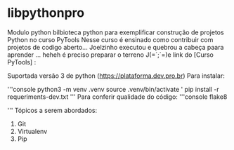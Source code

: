 # libpythonpro
Modulo python bilbioteca python para exemplificar construção de projetos Python no curso PyTools
Nesse curso é ensinado como contribuir com projetos de codigo aberto... 
Joelzinho executou e quebrou a cabeça paara aprender ... heheh é preciso preparar o terreno 
J(=´;´=)e 
link do [Curso PyTools] :

Suportada versão 3 de python
(https://plataforma.dev.pro.br)
Para instalar:

'''console python3 -m venv .venv 
source .venv/bin/activate '
pip install -r requeriments-dev.txt
'''
Para conferir qualidade do código:
'''console
flake8

'''
Tópicos a serem abordados:
1. Git
2. Virtualenv
3. Pip 


